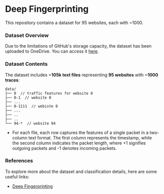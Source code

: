 # Deep Fingerprinting

This repository contains a dataset for 95 websites, each with ~1000.

### Dataset Overview

Due to the limitations of GitHub's storage capacity, the dataset has been uploaded to OneDrive. You can access it [here](https://waynestateprod-my.sharepoint.com/:f:/g/personal/hi8289_wayne_edu/EjdxG7raovZAhEYoxA-9nvAB7aFg4vV--q0LGl0OCRnUUQ?e=ltf0oW).

### Dataset Contents

The dataset includes **~105k text files** representing **95 websites** with **~1000 traces**:

```
data/
├── 0  // traffic features for website 0
├── 0-1  // website 0
├── ...
├── 0-1111  // webiste 0
├── ...
├── ..
├── ..
└── 94-*  // website 94
```
* For each file, each row captures the features of a single packet in a two-column text format. The first column represents the timestamp, while the second column indicates the packet length, where +1 signifies outgoing packets and -1 denotes incoming packets.


### References

To explore more about the dataset and classification details, here are some useful links:
* [Deep Fingerprinting](https://dl.acm.org/doi/pdf/10.1145/3243734.3243768)




